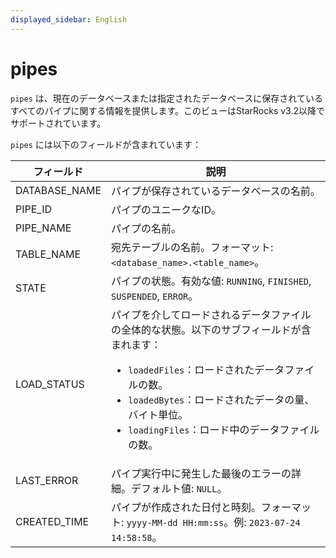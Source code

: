 ```yaml
---
displayed_sidebar: English
---
```


# pipes

`pipes` は、現在のデータベースまたは指定されたデータベースに保存されているすべてのパイプに関する情報を提供します。このビューはStarRocks v3.2以降でサポートされています。

`pipes` には以下のフィールドが含まれています：

| **フィールド** | **説明**                                                      |
| --------------- | ------------------------------------------------------------- |
| DATABASE_NAME   | パイプが保存されているデータベースの名前。                    |
| PIPE_ID         | パイプのユニークなID。                                        |
| PIPE_NAME       | パイプの名前。                                                |
| TABLE_NAME      | 宛先テーブルの名前。フォーマット: `<database_name>.<table_name>`。 |
| STATE           | パイプの状態。有効な値: `RUNNING`, `FINISHED`, `SUSPENDED`, `ERROR`。 |
| LOAD_STATUS     | パイプを介してロードされるデータファイルの全体的な状態。以下のサブフィールドが含まれます：<ul><li>`loadedFiles`：ロードされたデータファイルの数。</li><li>`loadedBytes`：ロードされたデータの量、バイト単位。</li><li>`loadingFiles`：ロード中のデータファイルの数。</li></ul> |
| LAST_ERROR      | パイプ実行中に発生した最後のエラーの詳細。デフォルト値: `NULL`。 |
| CREATED_TIME    | パイプが作成された日付と時刻。フォーマット: `yyyy-MM-dd HH:mm:ss`。例: `2023-07-24 14:58:58`。 |
